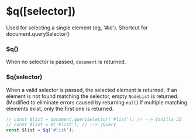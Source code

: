 # $q([selector])
Used for selecting a single element (eg, '#id').
Shortcut for document.querySelector()

### $q()
When no selector is passed, `document` is returned.

### $q(selector)
When a valid selector is passed, the selected element is returned.
If an element is not found matching the selector, empty `NodeList` is returned. (Modified to eliminate errors caused by returning `null`)
If multiple matching elements exist, only the first one is returned.

```javascript
// const $list = document.querySelector('#list'); // --> Vanilla JS
// const $list = $('#list'); // --> jQuery
const $list = $q('#list');
```
